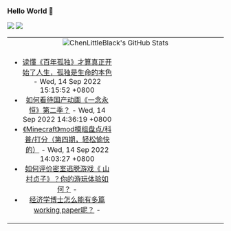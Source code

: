 ### Hello World 👋

[![](https://img.shields.io/badge/@ChenLittleBlack-1a6c81?style=flat&logo=java&logoColor=1a6c81&label=Java&colorA=ffffff)](https://www.java.com/)
[![](https://img.shields.io/badge/@ChenLittleBlack-41b883?style=flat&logo=vuedotjs&logoColor=41b883&label=Vue&colorA=ffffff)](https://cn.vuejs.org/)

<table>
<tr>
<td colspan="2" style="text-align: center;">
<img alt="ChenLittleBlack's GitHub Stats" src="https://github-readme-stats.vercel.app/api?username=ChenLittleBlack&show_icons=true&icon_color=CE1D2D&text_color=718096&bg_color=ffffff&hide_title=true" />
</td>
</tr>
<tr>
<td align="center" valign="middle">

<!-- START_SECTION:blog -->
* <a href='http://zhuanlan.zhihu.com/p/557117784?utm_campaign=rss&utm_medium=rss&utm_source=rss&utm_content=title' target='_blank'>读懂《百年孤独》才算真正开始了人生，孤独是生命的本色</a> - Wed, 14 Sep 2022 15:15:52 +0800
* <a href='http://www.zhihu.com/question/553370270/answer/2673226010?utm_campaign=rss&utm_medium=rss&utm_source=rss&utm_content=title' target='_blank'>如何看待国产动画《一念永恒》第二季？</a> - Wed, 14 Sep 2022 14:36:19 +0800
* <a href='http://zhuanlan.zhihu.com/p/555029475?utm_campaign=rss&utm_medium=rss&utm_source=rss&utm_content=title' target='_blank'>《Minecraft》mod模组盘点/科普/打分（第四期，轻松愉快的）</a> - Wed, 14 Sep 2022 14:03:27 +0800
* <a href='http://www.zhihu.com/question/527674041/answer/2459820150?utm_campaign=rss&utm_medium=rss&utm_source=rss&utm_content=title' target='_blank'>如何评价密室逃脱游戏《	山村贞子》？你的游玩体验如何？</a> - 
* <a href='http://www.zhihu.com/question/536795472/answer/2669780758?utm_campaign=rss&utm_medium=rss&utm_source=rss&utm_content=title' target='_blank'>经济学博士怎么能有多篇working paper呢？</a> - 
<!-- END_SECTION:blog -->

</td>
<td valign="middle" width="50%">

<!-- START_SECTION:douban -->

<!-- END_SECTION:douban -->

</td>
</tr>
</table>
